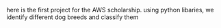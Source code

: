 here is the first project for the AWS scholarship. using python libaries, we identify different dog breeds and classify them
